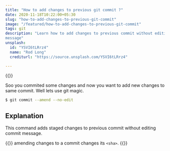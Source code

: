 ```yaml
---
title: "How to add changes to previous git commit ?"
date: 2020-11-18T10:22:00+05:30
slug: "how-to-add-changes-to-previous-git-commit"
image: "/featured/how-to-add-changes-to-previous-git-commit"
tags: git
description: "Learn how to add changes to previous commit without editing commit
message"
unsplash: 
  id: "YSVI6tLRrz4"
  name: "Rod Long" 
  crediturl: "https://source.unsplash.com/YSVI6tLRrz4"

---
```


{{<unsplash>}}

Soo you commited some changes and now you want to add new changes to same
commit. Well lets use git magic.

```bash
$ git commit --amend --no-edit
```

## Explanation
This command adds staged changes to previous commit without editing commit
message.

{{<note>}}
amending changes to a commit changes its `<sha>`.
{{</note>}}
